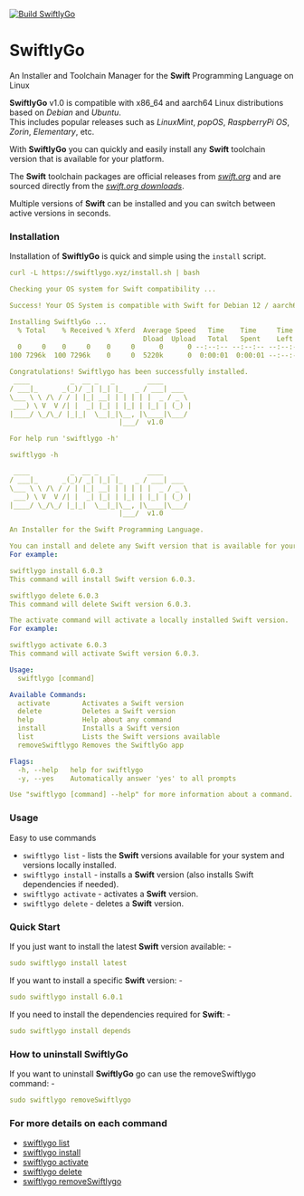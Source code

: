 [![Build SwiftlyGo](https://github.com/cyberxdruid211/swiftlygo/actions/workflows/build-swiftlygo.yaml/badge.svg)](https://github.com/cyberxdruid211/swiftlygo/actions/workflows/build-swiftlygo.yaml)

# SwiftlyGo

An Installer and Toolchain Manager for the **Swift** Programming Language on Linux

**SwiftlyGo** v1.0 is compatible with x86_64 and aarch64 Linux distributions based on *Debian* and *Ubuntu*.  
This includes popular releases such as *LinuxMint*, *popOS*, *RaspberryPi OS*, *Zorin*, *Elementary*, etc.

With **SwiftlyGo** you can quickly and easily install any **Swift** toolchain version that is available for your platform. 

The **Swift** toolchain packages are official releases from *[swift.org](https://www.swift.org/)* and are sourced directly from the *[swift.org downloads](https://www.swift.org/install/linux/#platforms)*.

Multiple versions of **Swift** can be installed and you can switch between active versions in seconds.

### Installation
Installation of **SwiftlyGo** is quick and simple using the `install` script.
```yaml
curl -L https://swiftlygo.xyz/install.sh | bash
```
```yaml
Checking your OS system for Swift compatibility ...

Success! Your OS System is compatible with Swift for Debian 12 / aarch64

Installing SwiftlyGo ...
  % Total    % Received % Xferd  Average Speed   Time    Time     Time  Current
                                 Dload  Upload   Total   Spent    Left  Speed
  0     0    0     0    0     0      0      0 --:--:-- --:--:-- --:--:--     0
100 7296k  100 7296k    0     0  5220k      0  0:00:01  0:00:01 --:--:-- 11.4M

Congratulations! Swiftlygo has been successfully installed.
 ____          _  __ _   _        ____       
/ ___|_      _(_)/ _| |_| |_   _ / ___| ___  
\___ \ \ /\ / / | |_| __| | | | | |  _ / _ \ 
 ___) \ V  V /| |  _| |_| | |_| | |_| | (_) |
|____/ \_/\_/ |_|_|  \__|_|\__, |\____|\___/ 
                           |___/  v1.0           

For help run 'swiftlygo -h'
```
```yaml
swiftlygo -h
```
```yaml
 ____          _  __ _   _        ____       
/ ___|_      _(_)/ _| |_| |_   _ / ___| ___  
\___ \ \ /\ / / | |_| __| | | | | |  _ / _ \ 
 ___) \ V  V /| |  _| |_| | |_| | |_| | (_) |
|____/ \_/\_/ |_|_|  \__|_|\__, |\____|\___/ 
                           |___/  v1.0      

An Installer for the Swift Programming Language.

You can install and delete any Swift version that is available for your platform.
For example:

swiftlygo install 6.0.3
This command will install Swift version 6.0.3.

swiftlygo delete 6.0.3
This command will delete Swift version 6.0.3.

The activate command will activate a locally installed Swift version.
For example:

swiftlygo activate 6.0.3
This command will activate Swift version 6.0.3.

Usage:
  swiftlygo [command]

Available Commands:
  activate        Activates a Swift version
  delete          Deletes a Swift version
  help            Help about any command
  install         Installs a Swift version
  list            Lists the Swift versions available
  removeSwiftlygo Removes the SwiftlyGo app

Flags:
  -h, --help   help for swiftlygo
  -y, --yes    Automatically answer 'yes' to all prompts

Use "swiftlygo [command] --help" for more information about a command.

```

### Usage

Easy to use commands
 * `swiftlygo list`     - lists the **Swift** versions available for your system and versions locally installed.
 * `swiftlygo install` - installs a **Swift** version (also installs Swift dependencies if needed).
 * `swiftlygo activate` - activates a **Swift** version.
 * `swiftlygo delete` - deletes a **Swift** version.
 

### Quick Start
If you just want to install the latest **Swift** version available: -
```yaml
sudo swiftlygo install latest
```
If you want to install a specific **Swift** version: -
```yaml
sudo swiftlygo install 6.0.1
```
If you need to install the dependencies required for **Swift**: -
```yaml
sudo swiftlygo install depends
```

### How to uninstall SwiftlyGo
If you want to uninstall **SwiftlyGo** go can use the removeSwiftlygo command: -
```yaml
sudo swiftlygo removeSwiftlygo
```
### For more details on each command

* [swiftlygo list](docs/swiftlygo_list.md)
* [swiftlygo install](docs/swiftlygo_install.md)
* [swiftlygo activate](docs/swiftlygo_activate.md)
* [swiftlygo delete](docs/swiftlygo_delete.md)
* [swiftlygo removeSwiftlygo](docs/swiftlygo_remove.md)

